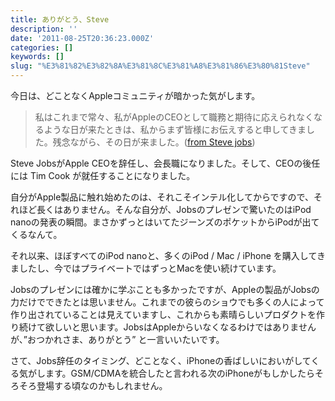 ```yaml
---
title: ありがとう、Steve
description: ''
date: '2011-08-25T20:36:23.000Z'
categories: []
keywords: []
slug: "%E3%81%82%E3%82%8A%E3%81%8C%E3%81%A8%E3%81%86%E3%80%81Steve"
---
```

今日は、どことなくAppleコミュニティが暗かった気がします。

> 私はこれまで常々、私がAppleのCEOとして職務と期待に応えられなくなるような日が来たときは、私からまず皆様にお伝えすると申してきました。残念ながら、その日が来ました。([from Steve jobs](http://www.apple.com/jp/pr/library/2011/08/24Letter-from-Steve-Jobs.html))

Steve JobsがApple CEOを辞任し、会長職になりました。そして、CEOの後任には Tim Cook が就任することになりました。

自分がApple製品に触れ始めたのは、それこそインテル化してからですので、それほど長くはありません。そんな自分が、Jobsのプレゼンで驚いたのはiPod nanoの発表の瞬間。まさかずっとはいてたジーンズのポケットからiPodが出てくるなんて。

それ以来、ほぼすべてのiPod nanoと、多くのiPod / Mac / iPhone を購入してきましたし、今ではプライベートではずっとMacを使い続けています。

Jobsのプレゼンには確かに学ぶことも多かったですが、Appleの製品がJobsの力だけでできたとは思いません。これまでの彼らのショウでも多くの人によって作り出されていることは見えていますし、これからも素晴らしいプロダクトを作り続けて欲しいと思います。JobsはAppleからいなくなるわけではありませんが、”おつかれさま、ありがとう” と一言いいたいです。

さて、Jobs辞任のタイミング、どことなく、iPhoneの香ばしいにおいがしてくる気がします。GSM/CDMAを統合したと言われる次のiPhoneがもしかしたらそろそろ登場する頃なのかもしれません。